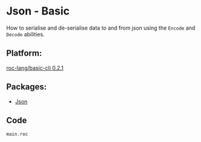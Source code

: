 # Json - Basic

How to serialise and de-serialise data to and from json using the `Encode` and `Decode` abilities.

## Platform: 
[roc-lang/basic-cli 0.2.1 ](https://github.com/roc-lang/basic-cli/tree/0.2.1)

## Packages: 
- [Json](https://github.com/lukewilliamboswell/roc-package-explorations/releases/download/0.0.1)

## Code
```roc
main.roc
```

